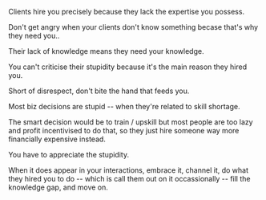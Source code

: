 Clients hire you precisely because they lack the expertise you possess. 

Don't get angry when your clients don't know something becase that's why they need you.. 

Their lack of knowledge means they need your knowledge. 

You can't criticise their stupidity because it's the main reason they hired you. 


Short of disrespect, don't bite the hand that feeds you. 

Most biz decisions are stupid -- when they're related to skill shortage. 

The smart decision would be to train / upskill but most people are too lazy and profit incentivised to do that, so they just hire someone way more financially expensive instead. 

You have to appreciate the stupidity. 

When it does appear in your interactions, embrace it, channel it, do what they hired you to do -- which is call them out on it occassionally -- fill the knowledge gap, and move on.